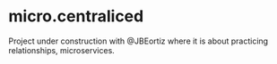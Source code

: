# micro.centraliced
Project under construction with @JBEortiz where it is about practicing relationships, microservices.
